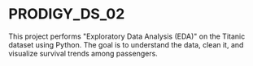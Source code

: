# PRODIGY_DS_02
This project performs "Exploratory Data Analysis (EDA)" on the Titanic dataset using Python. The goal is to understand the data, clean it, and visualize survival trends among passengers.
